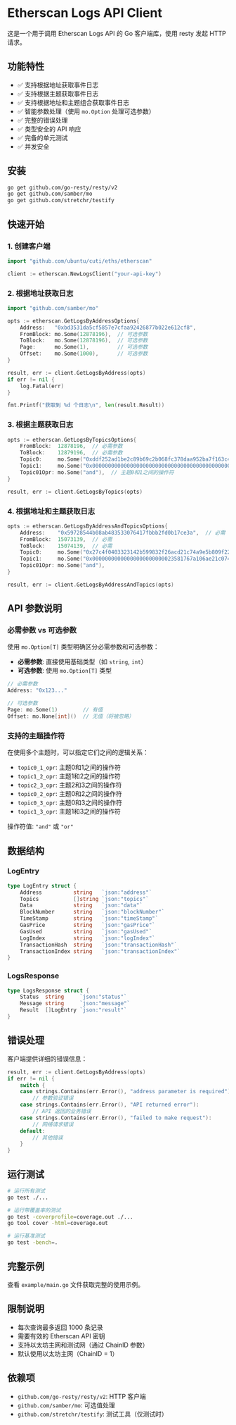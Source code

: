 # Etherscan Logs API Client

这是一个用于调用 Etherscan Logs API 的 Go 客户端库，使用 resty 发起 HTTP 请求。

## 功能特性

- ✅ 支持根据地址获取事件日志
- ✅ 支持根据主题获取事件日志  
- ✅ 支持根据地址和主题组合获取事件日志
- ✅ 智能参数处理（使用 `mo.Option` 处理可选参数）
- ✅ 完整的错误处理
- ✅ 类型安全的 API 响应
- ✅ 完备的单元测试
- ✅ 并发安全

## 安装

```bash
go get github.com/go-resty/resty/v2
go get github.com/samber/mo
go get github.com/stretchr/testify
```

## 快速开始

### 1. 创建客户端

```go
import "github.com/ubuntu/cuti/eths/etherscan"

client := etherscan.NewLogsClient("your-api-key")
```

### 2. 根据地址获取日志

```go
import "github.com/samber/mo"

opts := etherscan.GetLogsByAddressOptions{
    Address:   "0xbd3531da5cf5857e7cfaa92426877b022e612cf8",
    FromBlock: mo.Some(12878196),  // 可选参数
    ToBlock:   mo.Some(12878196),  // 可选参数
    Page:      mo.Some(1),         // 可选参数
    Offset:    mo.Some(1000),      // 可选参数
}

result, err := client.GetLogsByAddress(opts)
if err != nil {
    log.Fatal(err)
}

fmt.Printf("获取到 %d 个日志\n", len(result.Result))
```

### 3. 根据主题获取日志

```go
opts := etherscan.GetLogsByTopicsOptions{
    FromBlock:  12878196,  // 必需参数
    ToBlock:    12879196,  // 必需参数
    Topic0:     mo.Some("0xddf252ad1be2c89b69c2b068fc378daa952ba7f163c4a11628f55a4df523b3ef"),
    Topic1:     mo.Some("0x0000000000000000000000000000000000000000000000000000000000000000"),
    Topic01Opr: mo.Some("and"),  // 主题0和1之间的操作符
}

result, err := client.GetLogsByTopics(opts)
```

### 4. 根据地址和主题获取日志

```go
opts := etherscan.GetLogsByAddressAndTopicsOptions{
    Address:    "0x59728544b08ab483533076417fbbb2fd0b17ce3a",  // 必需
    FromBlock:  15073139,  // 必需
    ToBlock:    15074139,  // 必需
    Topic0:     mo.Some("0x27c4f0403323142b599832f26acd21c74a9e5b809f2215726e244a4ac588cd7d"),
    Topic1:     mo.Some("0x00000000000000000000000023581767a106ae21c074b2276d25e5c3e136a68b"),
    Topic01Opr: mo.Some("and"),
}

result, err := client.GetLogsByAddressAndTopics(opts)
```

## API 参数说明

### 必需参数 vs 可选参数

使用 `mo.Option[T]` 类型明确区分必需参数和可选参数：

- **必需参数**: 直接使用基础类型（如 `string`, `int`）
- **可选参数**: 使用 `mo.Option[T]` 类型

```go
// 必需参数
Address: "0x123..."     

// 可选参数
Page: mo.Some(1)        // 有值
Offset: mo.None[int]()  // 无值（将被忽略）
```

### 支持的主题操作符

在使用多个主题时，可以指定它们之间的逻辑关系：

- `topic0_1_opr`: 主题0和1之间的操作符
- `topic1_2_opr`: 主题1和2之间的操作符  
- `topic2_3_opr`: 主题2和3之间的操作符
- `topic0_2_opr`: 主题0和2之间的操作符
- `topic0_3_opr`: 主题0和3之间的操作符
- `topic1_3_opr`: 主题1和3之间的操作符

操作符值: `"and"` 或 `"or"`

## 数据结构

### LogEntry

```go
type LogEntry struct {
    Address          string   `json:"address"`
    Topics           []string `json:"topics"`
    Data             string   `json:"data"`
    BlockNumber      string   `json:"blockNumber"`
    TimeStamp        string   `json:"timeStamp"`
    GasPrice         string   `json:"gasPrice"`
    GasUsed          string   `json:"gasUsed"`
    LogIndex         string   `json:"logIndex"`
    TransactionHash  string   `json:"transactionHash"`
    TransactionIndex string   `json:"transactionIndex"`
}
```

### LogsResponse

```go
type LogsResponse struct {
    Status  string     `json:"status"`
    Message string     `json:"message"`
    Result  []LogEntry `json:"result"`
}
```

## 错误处理

客户端提供详细的错误信息：

```go
result, err := client.GetLogsByAddress(opts)
if err != nil {
    switch {
    case strings.Contains(err.Error(), "address parameter is required"):
        // 参数验证错误
    case strings.Contains(err.Error(), "API returned error"):
        // API 返回的业务错误
    case strings.Contains(err.Error(), "failed to make request"):
        // 网络请求错误
    default:
        // 其他错误
    }
}
```

## 运行测试

```bash
# 运行所有测试
go test ./...

# 运行带覆盖率的测试
go test -coverprofile=coverage.out ./...
go tool cover -html=coverage.out

# 运行基准测试
go test -bench=.
```

## 完整示例

查看 `example/main.go` 文件获取完整的使用示例。

## 限制说明

- 每次查询最多返回 1000 条记录
- 需要有效的 Etherscan API 密钥
- 支持以太坊主网和测试网（通过 ChainID 参数）
- 默认使用以太坊主网（ChainID = 1）

## 依赖项

- `github.com/go-resty/resty/v2`: HTTP 客户端
- `github.com/samber/mo`: 可选值处理
- `github.com/stretchr/testify`: 测试工具（仅测试时）